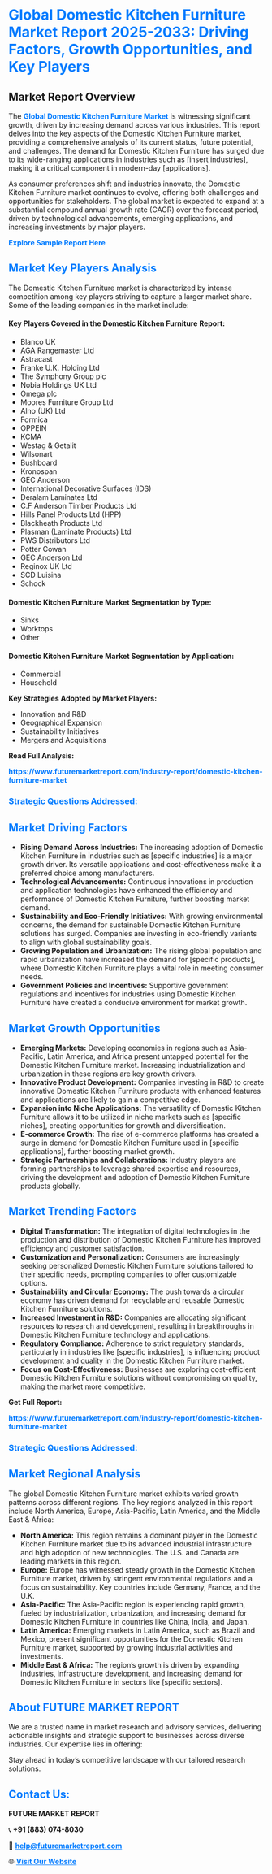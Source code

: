<h1 style="color: #007BFF;">Global Domestic Kitchen Furniture Market Report 2025-2033: Driving Factors, Growth Opportunities, and Key Players</h1>

<section id="overview">
<h2>Market Report Overview</h2>
<p>The <a href="https://www.futuremarketreport.com/industry-report/domestic-kitchen-furniture-market" style="color: #007BFF; text-decoration: none;"><strong>Global Domestic Kitchen Furniture Market</strong></a> is witnessing significant growth, driven by increasing demand across various industries. This report delves into the key aspects of the Domestic Kitchen Furniture market, providing a comprehensive analysis of its current status, future potential, and challenges. The demand for Domestic Kitchen Furniture has surged due to its wide-ranging applications in industries such as [insert industries], making it a critical component in modern-day [applications].</p>
<p>As consumer preferences shift and industries innovate, the Domestic Kitchen Furniture market continues to evolve, offering both challenges and opportunities for stakeholders. The global market is expected to expand at a substantial compound annual growth rate (CAGR) over the forecast period, driven by technological advancements, emerging applications, and increasing investments by major players.</p>
</section>

<section id="overview">
<p><a href="https://www.futuremarketreport.com/request-sample/reportId=87168" style="color: #007BFF; text-decoration: none;"><strong>Explore Sample Report Here</strong></a></p>
</section>

<section id="key-players">
<h2 style="color: #007BFF;">Market Key Players Analysis</h2>
<p>The Domestic Kitchen Furniture market is characterized by intense competition among key players striving to capture a larger market share. Some of the leading companies in the market include:</p>
<h4>Key Players Covered in the Domestic Kitchen Furniture Report:</h4>
<ul><li>Blanco UK</li><li>AGA Rangemaster Ltd</li><li>Astracast</li><li>Franke U.K. Holding Ltd</li><li>The Symphony Group plc</li><li>Nobia Holdings UK Ltd</li><li>Omega plc</li><li>Moores Furniture Group Ltd</li><li>Alno (UK) Ltd</li><li>Formica</li><li>OPPEIN</li><li>KCMA</li><li>Westag &amp; Getalit</li><li>Wilsonart</li><li>Bushboard</li><li>Kronospan</li><li>GEC Anderson</li><li>International Decorative Surfaces (IDS)</li><li>Deralam Laminates Ltd</li><li>C.F Anderson Timber Products Ltd</li><li>Hills Panel Products Ltd (HPP)</li><li>Blackheath Products Ltd</li><li>Plasman (Laminate Products) Ltd</li><li>PWS Distributors Ltd</li><li>Potter Cowan</li><li>GEC Anderson Ltd</li><li>Reginox UK Ltd</li><li>SCD Luisina</li><li>Schock</li></ul>
<h4>Domestic Kitchen Furniture Market Segmentation by Type:</h4>
<ul><li>Sinks</li><li>Worktops</li><li>Other</li></ul>

<h4>Domestic Kitchen Furniture Market Segmentation by Application:</h4>
<ul><li>Commercial</li><li>Household</li></ul>
<p><strong>Key Strategies Adopted by Market Players:</strong></p>
<ul>
<li>Innovation and R&D</li>
<li>Geographical Expansion</li>
<li>Sustainability Initiatives</li>
<li>Mergers and Acquisitions</li>
</ul>
</section>

<section>
<p><strong>Read Full Analysis: </strong></p><a href="https://www.futuremarketreport.com/industry-report/domestic-kitchen-furniture-market" style="color: #007BFF; text-decoration: none;"><strong>https://www.futuremarketreport.com/industry-report/domestic-kitchen-furniture-market</strong></a>
<h3 style="color: #007BFF;">Strategic Questions Addressed:</h3>
</section>

<section id="driving-factors">
<h2 style="color: #007BFF;">Market Driving Factors</h2>
<ul>
<li><strong>Rising Demand Across Industries:</strong> The increasing adoption of Domestic Kitchen Furniture in industries such as [specific industries] is a major growth driver. Its versatile applications and cost-effectiveness make it a preferred choice among manufacturers.</li>
<li><strong>Technological Advancements:</strong> Continuous innovations in production and application technologies have enhanced the efficiency and performance of Domestic Kitchen Furniture, further boosting market demand.</li>
<li><strong>Sustainability and Eco-Friendly Initiatives:</strong> With growing environmental concerns, the demand for sustainable Domestic Kitchen Furniture solutions has surged. Companies are investing in eco-friendly variants to align with global sustainability goals.</li>
<li><strong>Growing Population and Urbanization:</strong> The rising global population and rapid urbanization have increased the demand for [specific products], where Domestic Kitchen Furniture plays a vital role in meeting consumer needs.</li>
<li><strong>Government Policies and Incentives:</strong> Supportive government regulations and incentives for industries using Domestic Kitchen Furniture have created a conducive environment for market growth.</li>
</ul>
</section>

<section id="growth-opportunities">
<h2 style="color: #007BFF;">Market Growth Opportunities</h2>
<ul>
<li><strong>Emerging Markets:</strong> Developing economies in regions such as Asia-Pacific, Latin America, and Africa present untapped potential for the Domestic Kitchen Furniture market. Increasing industrialization and urbanization in these regions are key growth drivers.</li>
<li><strong>Innovative Product Development:</strong> Companies investing in R&D to create innovative Domestic Kitchen Furniture products with enhanced features and applications are likely to gain a competitive edge.</li>
<li><strong>Expansion into Niche Applications:</strong> The versatility of Domestic Kitchen Furniture allows it to be utilized in niche markets such as [specific niches], creating opportunities for growth and diversification.</li>
<li><strong>E-commerce Growth:</strong> The rise of e-commerce platforms has created a surge in demand for Domestic Kitchen Furniture used in [specific applications], further boosting market growth.</li>
<li><strong>Strategic Partnerships and Collaborations:</strong> Industry players are forming partnerships to leverage shared expertise and resources, driving the development and adoption of Domestic Kitchen Furniture products globally.</li>
</ul>
</section>

<section id="trending-factors">
<h2 style="color: #007BFF;">Market Trending Factors</h2>
<ul>
<li><strong>Digital Transformation:</strong> The integration of digital technologies in the production and distribution of Domestic Kitchen Furniture has improved efficiency and customer satisfaction.</li>
<li><strong>Customization and Personalization:</strong> Consumers are increasingly seeking personalized Domestic Kitchen Furniture solutions tailored to their specific needs, prompting companies to offer customizable options.</li>
<li><strong>Sustainability and Circular Economy:</strong> The push towards a circular economy has driven demand for recyclable and reusable Domestic Kitchen Furniture solutions.</li>
<li><strong>Increased Investment in R&D:</strong> Companies are allocating significant resources to research and development, resulting in breakthroughs in Domestic Kitchen Furniture technology and applications.</li>
<li><strong>Regulatory Compliance:</strong> Adherence to strict regulatory standards, particularly in industries like [specific industries], is influencing product development and quality in the Domestic Kitchen Furniture market.</li>
<li><strong>Focus on Cost-Effectiveness:</strong> Businesses are exploring cost-efficient Domestic Kitchen Furniture solutions without compromising on quality, making the market more competitive.</li>
</ul>
</section>

<section>
<p><strong>Get Full Report: </strong></p><a href="https://www.futuremarketreport.com/industry-report/domestic-kitchen-furniture-market" style="color: #007BFF; text-decoration: none;"><strong>https://www.futuremarketreport.com/industry-report/domestic-kitchen-furniture-market</strong></a>
<h3 style="color: #007BFF;">Strategic Questions Addressed:</h3>
</section>


<section id="regional-analysis">
<h2 style="color: #007BFF;">Market Regional Analysis</h2>
<p>The global Domestic Kitchen Furniture market exhibits varied growth patterns across different regions. The key regions analyzed in this report include North America, Europe, Asia-Pacific, Latin America, and the Middle East & Africa:</p>
<ul>
<li><strong>North America:</strong> This region remains a dominant player in the Domestic Kitchen Furniture market due to its advanced industrial infrastructure and high adoption of new technologies. The U.S. and Canada are leading markets in this region.</li>
<li><strong>Europe:</strong> Europe has witnessed steady growth in the Domestic Kitchen Furniture market, driven by stringent environmental regulations and a focus on sustainability. Key countries include Germany, France, and the U.K.</li>
<li><strong>Asia-Pacific:</strong> The Asia-Pacific region is experiencing rapid growth, fueled by industrialization, urbanization, and increasing demand for Domestic Kitchen Furniture in countries like China, India, and Japan.</li>
<li><strong>Latin America:</strong> Emerging markets in Latin America, such as Brazil and Mexico, present significant opportunities for the Domestic Kitchen Furniture market, supported by growing industrial activities and investments.</li>
<li><strong>Middle East & Africa:</strong> The region’s growth is driven by expanding industries, infrastructure development, and increasing demand for Domestic Kitchen Furniture in sectors like [specific sectors].</li>
</ul>
</section>

<footer>
<h2 style="color: #007BFF;">About FUTURE MARKET REPORT</h2>
<p>We are a trusted name in market research and advisory services, delivering actionable insights and strategic support to businesses across diverse industries. Our expertise lies in offering:</p>

<p>Stay ahead in today’s competitive landscape with our tailored research solutions.</p>

<h2 style="color: #007BFF;">Contact Us:</h2>
<p><strong>FUTURE MARKET REPORT</strong></p>
<p>📞 <strong>+91 (883) 074-8030</strong></p>
<p>📧 <strong><a href="mailto:help@futuremarketreport.com" style="color: #007BFF;">help@futuremarketreport.com</a></strong></p>
<p>🌐 <strong><a href="https://www.futuremarketreport.com/" style="color: #007BFF;">Visit Our Website</a></strong></p>
</footer>